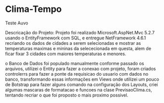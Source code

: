 # Clima-Tempo
Teste Auvo

Descricação do Projeto:
Projeto foi realizado Microsoft.AspNet.Mvc 5.2.7 usando o EntityFramework com SQL,
e entregue NetFramework 4.6.1 recriando os dados de cidades a serem selecionadas e mostrar 
as temperaturas maximas e mininas da selececionada em questa, alem de ficar fixar 3 cidades com maiores temperaturas 
e menores.

o Banco de Dados foi populado manualmente conforme passado os arquivos,
utilizei o Entity para fazer a conexao com projeto, foram criados controlerrs para
fazer a ponte da requisicao do usuario com dados no banco, transformando essas informações 
em Views onde utilizei um pouco de Botstrap para fazer alguns comando na configuração
dos Layouts, criei algumas mascaras de  formatacao e funcoes na clase PrevisaoClima.cs,
tentando recriar o que foi proposto o mais proximo possivel.
